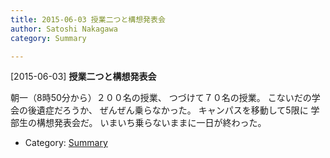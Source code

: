 ```yaml
---
title: 2015-06-03 授業二つと構想発表会
author: Satoshi Nakagawa
category: Summary

---
```


[2015-06-03] **授業二つと構想発表会** 

 朝一（8時50分から）２００名の授業、
つづけて７０名の授業。
こないだの学会の後遺症だろうか、
ぜんぜん乗らなかった。
キャンパスを移動して5限に
学部生の構想発表会だ。
いまいち乗らないままに一日が終わった。

- Category: [Summary](https://merapano.github.io/categories.html#Summary)

